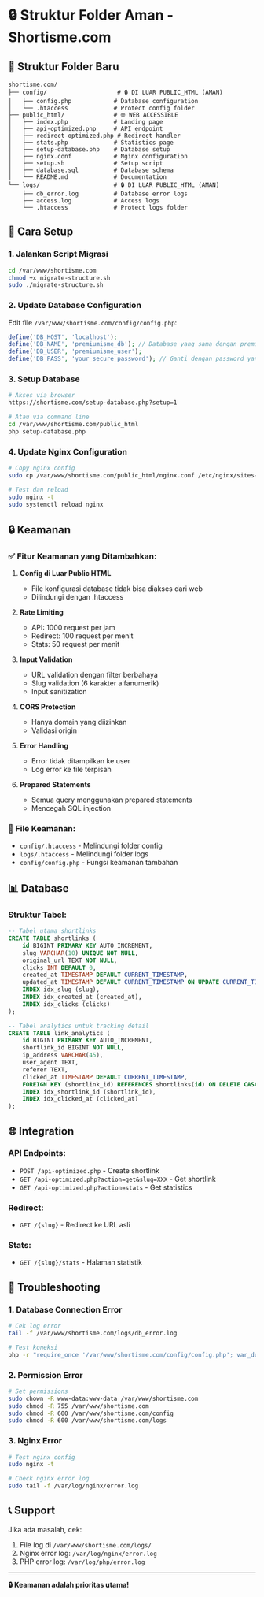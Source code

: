 # 🔒 Struktur Folder Aman - Shortisme.com

## 📁 Struktur Folder Baru

```
shortisme.com/
├── config/                    # 🔒 DI LUAR PUBLIC_HTML (AMAN)
│   ├── config.php            # Database configuration
│   └── .htaccess             # Protect config folder
├── public_html/              # 🌐 WEB ACCESSIBLE
│   ├── index.php             # Landing page
│   ├── api-optimized.php     # API endpoint
│   ├── redirect-optimized.php # Redirect handler
│   ├── stats.php             # Statistics page
│   ├── setup-database.php    # Database setup
│   ├── nginx.conf            # Nginx configuration
│   ├── setup.sh              # Setup script
│   ├── database.sql          # Database schema
│   └── README.md             # Documentation
└── logs/                     # 🔒 DI LUAR PUBLIC_HTML (AMAN)
    ├── db_error.log          # Database error logs
    ├── access.log            # Access logs
    └── .htaccess             # Protect logs folder
```

## 🚀 Cara Setup

### 1. Jalankan Script Migrasi
```bash
cd /var/www/shortisme.com
chmod +x migrate-structure.sh
sudo ./migrate-structure.sh
```

### 2. Update Database Configuration
Edit file `/var/www/shortisme.com/config/config.php`:
```php
define('DB_HOST', 'localhost');
define('DB_NAME', 'premiumisme_db'); // Database yang sama dengan premiumisme.co
define('DB_USER', 'premiumisme_user');
define('DB_PASS', 'your_secure_password'); // Ganti dengan password yang aman
```

### 3. Setup Database
```bash
# Akses via browser
https://shortisme.com/setup-database.php?setup=1

# Atau via command line
cd /var/www/shortisme.com/public_html
php setup-database.php
```

### 4. Update Nginx Configuration
```bash
# Copy nginx config
sudo cp /var/www/shortisme.com/public_html/nginx.conf /etc/nginx/sites-available/shortisme.com

# Test dan reload
sudo nginx -t
sudo systemctl reload nginx
```

## 🔒 Keamanan

### ✅ Fitur Keamanan yang Ditambahkan:

1. **Config di Luar Public HTML**
   - File konfigurasi database tidak bisa diakses dari web
   - Dilindungi dengan .htaccess

2. **Rate Limiting**
   - API: 1000 request per jam
   - Redirect: 100 request per menit
   - Stats: 50 request per menit

3. **Input Validation**
   - URL validation dengan filter berbahaya
   - Slug validation (6 karakter alfanumerik)
   - Input sanitization

4. **CORS Protection**
   - Hanya domain yang diizinkan
   - Validasi origin

5. **Error Handling**
   - Error tidak ditampilkan ke user
   - Log error ke file terpisah

6. **Prepared Statements**
   - Semua query menggunakan prepared statements
   - Mencegah SQL injection

### 🔧 File Keamanan:

- `config/.htaccess` - Melindungi folder config
- `logs/.htaccess` - Melindungi folder logs
- `config/config.php` - Fungsi keamanan tambahan

## 📊 Database

### Struktur Tabel:
```sql
-- Tabel utama shortlinks
CREATE TABLE shortlinks (
    id BIGINT PRIMARY KEY AUTO_INCREMENT,
    slug VARCHAR(10) UNIQUE NOT NULL,
    original_url TEXT NOT NULL,
    clicks INT DEFAULT 0,
    created_at TIMESTAMP DEFAULT CURRENT_TIMESTAMP,
    updated_at TIMESTAMP DEFAULT CURRENT_TIMESTAMP ON UPDATE CURRENT_TIMESTAMP,
    INDEX idx_slug (slug),
    INDEX idx_created_at (created_at),
    INDEX idx_clicks (clicks)
);

-- Tabel analytics untuk tracking detail
CREATE TABLE link_analytics (
    id BIGINT PRIMARY KEY AUTO_INCREMENT,
    shortlink_id BIGINT NOT NULL,
    ip_address VARCHAR(45),
    user_agent TEXT,
    referer TEXT,
    clicked_at TIMESTAMP DEFAULT CURRENT_TIMESTAMP,
    FOREIGN KEY (shortlink_id) REFERENCES shortlinks(id) ON DELETE CASCADE,
    INDEX idx_shortlink_id (shortlink_id),
    INDEX idx_clicked_at (clicked_at)
);
```

## 🌐 Integration

### API Endpoints:
- `POST /api-optimized.php` - Create shortlink
- `GET /api-optimized.php?action=get&slug=XXX` - Get shortlink
- `GET /api-optimized.php?action=stats` - Get statistics

### Redirect:
- `GET /{slug}` - Redirect ke URL asli

### Stats:
- `GET /{slug}/stats` - Halaman statistik

## 🔧 Troubleshooting

### 1. Database Connection Error
```bash
# Cek log error
tail -f /var/www/shortisme.com/logs/db_error.log

# Test koneksi
php -r "require_once '/var/www/shortisme.com/config/config.php'; var_dump(getDBConnection());"
```

### 2. Permission Error
```bash
# Set permissions
sudo chown -R www-data:www-data /var/www/shortisme.com
sudo chmod -R 755 /var/www/shortisme.com
sudo chmod -R 600 /var/www/shortisme.com/config
sudo chmod -R 600 /var/www/shortisme.com/logs
```

### 3. Nginx Error
```bash
# Test nginx config
sudo nginx -t

# Check nginx error log
sudo tail -f /var/log/nginx/error.log
```

## 📞 Support

Jika ada masalah, cek:
1. File log di `/var/www/shortisme.com/logs/`
2. Nginx error log: `/var/log/nginx/error.log`
3. PHP error log: `/var/log/php/error.log`

---

**🔒 Keamanan adalah prioritas utama!**
